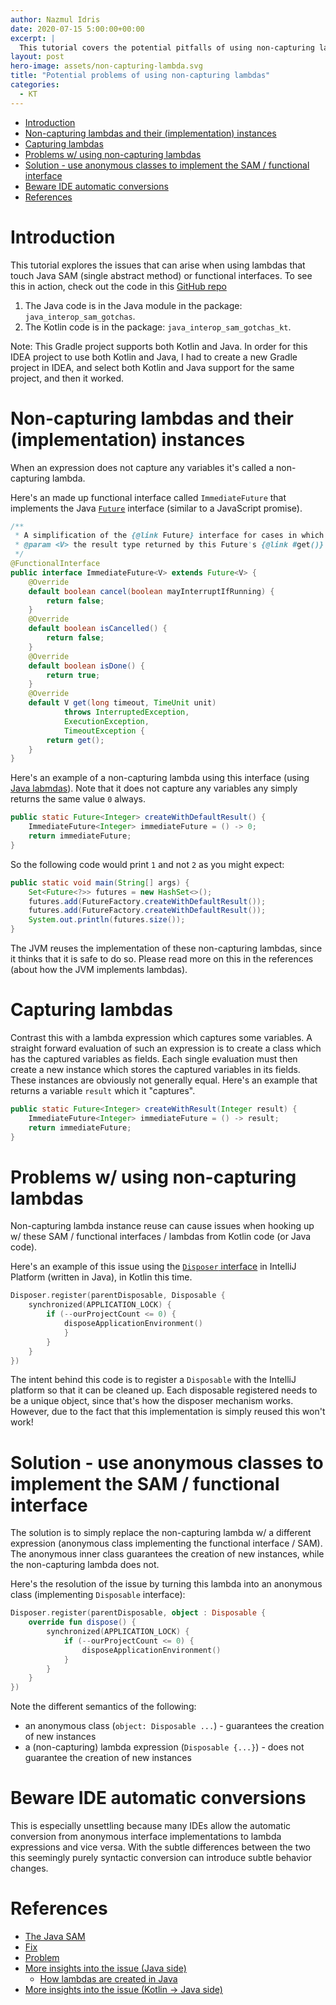```yaml
---
author: Nazmul Idris
date: 2020-07-15 5:00:00+00:00
excerpt: |
  This tutorial covers the potential pitfalls of using non-capturing lambdas
layout: post
hero-image: assets/non-capturing-lambda.svg
title: "Potential problems of using non-capturing lambdas"
categories:
  - KT
---
```


<!-- START doctoc generated TOC please keep comment here to allow auto update -->
<!-- DON'T EDIT THIS SECTION, INSTEAD RE-RUN doctoc TO UPDATE -->


- [Introduction](#introduction)
- [Non-capturing lambdas and their (implementation) instances](#non-capturing-lambdas-and-their-implementation-instances)
- [Capturing lambdas](#capturing-lambdas)
- [Problems w/ using non-capturing lambdas](#problems-w-using-non-capturing-lambdas)
- [Solution - use anonymous classes to implement the SAM / functional interface](#solution---use-anonymous-classes-to-implement-the-sam--functional-interface)
- [Beware IDE automatic conversions](#beware-ide-automatic-conversions)
- [References](#references)

<!-- END doctoc generated TOC please keep comment here to allow auto update -->

# Introduction

This tutorial explores the issues that can arise when using lambdas that touch Java SAM (single abstract method) or
functional interfaces. To see this in action, check out the code in this
[GitHub repo](https://github.com/nazmulidris/kt-scratch)

1. The Java code is in the Java module in the package: `java_interop_sam_gotchas`.
2. The Kotlin code is in the package: `java_interop_sam_gotchas_kt`.

Note: This Gradle project supports both Kotlin and Java. In order for this IDEA project to use both Kotlin and Java, I
had to create a new Gradle project in IDEA, and select both Kotlin and Java support for the same project, and then it
worked.

# Non-capturing lambdas and their (implementation) instances

When an expression does not capture any variables it's called a non-capturing lambda.

Here's an made up functional interface called `ImmediateFuture` that implements the Java
[`Future`](https://stackabuse.com/guide-to-the-future-interface-in-java/) interface (similar to a JavaScript promise).

```java
/**
 * A simplification of the {@link Future} interface for cases in which the result is immediately available.
 * @param <V> the result type returned by this Future's {@link #get()} method
 */
@FunctionalInterface
public interface ImmediateFuture<V> extends Future<V> {
	@Override
	default boolean cancel(boolean mayInterruptIfRunning) {
		return false;
	}
	@Override
	default boolean isCancelled() {
		return false;
	}
	@Override
	default boolean isDone() {
		return true;
	}
	@Override
	default V get(long timeout, TimeUnit unit)
			throws InterruptedException,
			ExecutionException,
			TimeoutException {
		return get();
	}
}
```

Here's an example of a non-capturing lambda using this interface (using
[Java labmdas](https://www.concretepage.com/java/jdk-8/java-8-runnable-and-callable-lambda-example-with-argument)). Note
that it does not capture any variables any simply returns the same value `0` always.

```java
public static Future<Integer> createWithDefaultResult() {
	ImmediateFuture<Integer> immediateFuture = () -> 0;
	return immediateFuture;
}
```

So the following code would print `1` and not `2` as you might expect:

```java
public static void main(String[] args) {
	Set<Future<?>> futures = new HashSet<>();
	futures.add(FutureFactory.createWithDefaultResult());
	futures.add(FutureFactory.createWithDefaultResult());
	System.out.println(futures.size());
}
```

The JVM reuses the implementation of these non-capturing lambdas, since it thinks that it is safe to do so. Please read
more on this in the references (about how the JVM implements lambdas).

# Capturing lambdas

Contrast this with a lambda expression which captures some variables. A straight forward evaluation of such an
expression is to create a class which has the captured variables as fields. Each single evaluation must then create a
new instance which stores the captured variables in its fields. These instances are obviously not generally equal.
Here's an example that returns a variable `result` which it "captures".

```java
public static Future<Integer> createWithResult(Integer result) {
	ImmediateFuture<Integer> immediateFuture = () -> result;
	return immediateFuture;
}
```

# Problems w/ using non-capturing lambdas

Non-capturing lambda instance reuse can cause issues when hooking up w/ these SAM / functional interfaces / lambdas from
Kotlin code (or Java code).

Here's an example of this issue using the
[`Disposer` interface](https://github.com/JetBrains/intellij-community/blob/master/platform/util/src/com/intellij/openapi/util/Disposer.java)
in IntelliJ Platform (written in Java), in Kotlin this time.

```kotlin
Disposer.register(parentDisposable, Disposable {
    synchronized(APPLICATION_LOCK) {
        if (--ourProjectCount <= 0) {
            disposeApplicationEnvironment()
            }
        }
    }
})
```

The intent behind this code is to register a `Disposable` with the IntelliJ platform so that it can be cleaned up. Each
disposable registered needs to be a unique object, since that's how the disposer mechanism works. However, due to the
fact that this implementation is simply reused this won't work!

# Solution - use anonymous classes to implement the SAM / functional interface

The solution is to simply replace the non-capturing lambda w/ a different expression (anonymous class implementing the
functional interface / SAM). The anonymous inner class guarantees the creation of new instances, while the non-capturing
lambda does not.

Here's the resolution of the issue by turning this lambda into an anonymous class (implementing `Disposable` interface):

```kotlin
Disposer.register(parentDisposable, object : Disposable {
    override fun dispose() {
        synchronized(APPLICATION_LOCK) {
            if (--ourProjectCount <= 0) {
                disposeApplicationEnvironment()
            }
        }
    }
})
```

Note the different semantics of the following:

- an anonymous class (`object: Disposable ...`) - guarantees the creation of new instances
- a (non-capturing) lambda expression (`Disposable {...}`) - does not guarantee the creation of new instances

# Beware IDE automatic conversions

This is especially unsettling because many IDEs allow the automatic conversion from anonymous interface implementations
to lambda expressions and vice versa. With the subtle differences between the two this seemingly purely syntactic
conversion can introduce subtle behavior changes.

# References

- [The Java SAM](https://github.com/JetBrains/intellij-community/blob/master/platform/util/src/com/intellij/openapi/Disposable.java)
- [Fix](https://github.com/JetBrains/kotlin/pull/3556)
- [Problem](https://youtrack.jetbrains.com/issue/KT-32158#focus=Comments-27-4267010.0-0)
- [More insights into the issue (Java side)](https://blog.codefx.org/java/instances-non-capturing-lambdas/)
  - [How lambdas are created in Java](https://blog.codefx.org/java/dev/lambdas-java-peek-hood/)
- [More insights into the issue (Kotlin -> Java side)](https://medium.com/@krossovochkin/kotlin-java-interop-function-references-and-sam-conversions-3d0cd36f7967)
